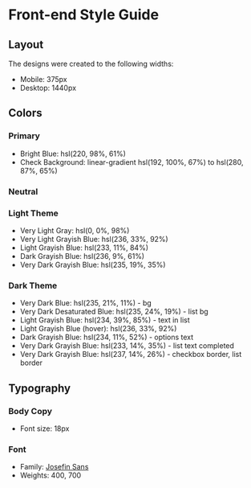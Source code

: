 # Front-end Style Guide

## Layout

The designs were created to the following widths:

- Mobile: 375px
- Desktop: 1440px

## Colors

### Primary

- Bright Blue: hsl(220, 98%, 61%)
- Check Background: linear-gradient hsl(192, 100%, 67%) to hsl(280, 87%, 65%)

### Neutral

### Light Theme

- Very Light Gray: hsl(0, 0%, 98%)
- Very Light Grayish Blue: hsl(236, 33%, 92%)
- Light Grayish Blue: hsl(233, 11%, 84%)
- Dark Grayish Blue: hsl(236, 9%, 61%)
- Very Dark Grayish Blue: hsl(235, 19%, 35%)

### Dark Theme

- Very Dark Blue: hsl(235, 21%, 11%) - bg
- Very Dark Desaturated Blue: hsl(235, 24%, 19%) - list bg
- Light Grayish Blue: hsl(234, 39%, 85%) - text in list
- Light Grayish Blue (hover): hsl(236, 33%, 92%)
- Dark Grayish Blue: hsl(234, 11%, 52%) - options text
- Very Dark Grayish Blue: hsl(233, 14%, 35%) - list text completed
- Very Dark Grayish Blue: hsl(237, 14%, 26%) - checkbox border, list border

## Typography

### Body Copy

- Font size: 18px

### Font

- Family: [Josefin Sans](https://fonts.google.com/specimen/Josefin+Sans)
- Weights: 400, 700
